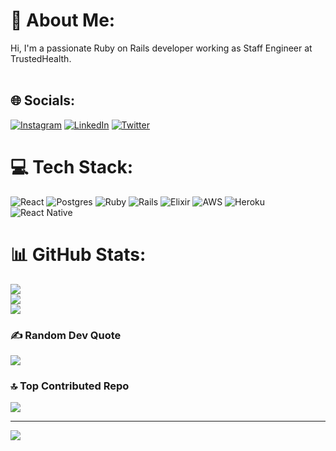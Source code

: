 # 💫 About Me:
Hi, I'm a passionate Ruby on Rails developer working as Staff Engineer at TrustedHealth.<br><br>


## 🌐 Socials:
[![Instagram](https://img.shields.io/badge/Instagram-%23E4405F.svg?logo=Instagram&logoColor=white)](https://instagram.com/gustavowt) [![LinkedIn](https://img.shields.io/badge/LinkedIn-%230077B5.svg?logo=linkedin&logoColor=white)](https://linkedin.com/in/gustavowt) [![Twitter](https://img.shields.io/badge/Twitter-%231DA1F2.svg?logo=Twitter&logoColor=white)](https://twitter.com/gustavowt) 

# 💻 Tech Stack:
![React](https://img.shields.io/badge/react-%2320232a.svg?style=for-the-badge&logo=react&logoColor=%2361DAFB) ![Postgres](https://img.shields.io/badge/postgres-%23316192.svg?style=for-the-badge&logo=postgresql&logoColor=white) ![Ruby](https://img.shields.io/badge/ruby-%23CC342D.svg?style=for-the-badge&logo=ruby&logoColor=white) ![Rails](https://img.shields.io/badge/rails-%23CC0000.svg?style=for-the-badge&logo=ruby-on-rails&logoColor=white) ![Elixir](https://img.shields.io/badge/elixir-%234B275F.svg?style=for-the-badge&logo=elixir&logoColor=white) ![AWS](https://img.shields.io/badge/AWS-%23FF9900.svg?style=for-the-badge&logo=amazon-aws&logoColor=white) ![Heroku](https://img.shields.io/badge/heroku-%23430098.svg?style=for-the-badge&logo=heroku&logoColor=white) ![React Native](https://img.shields.io/badge/react_native-%2320232a.svg?style=for-the-badge&logo=react&logoColor=%2361DAFB)
# 📊 GitHub Stats:
![](https://github-readme-stats.vercel.app/api?username=gustavowt&theme=blueberry&hide_border=false&include_all_commits=true&count_private=true)<br/>
![](https://github-readme-streak-stats.herokuapp.com/?user=gustavowt&theme=blueberry&hide_border=false)<br/>
![](https://github-readme-stats.vercel.app/api/top-langs/?username=gustavowt&theme=blueberry&hide_border=false&include_all_commits=true&count_private=true&layout=compact)

### ✍️ Random Dev Quote
![](https://quotes-github-readme.vercel.app/api?type=horizontal&theme=radical)

### 🔝 Top Contributed Repo
![](https://github-contributor-stats.vercel.app/api?username=gustavowt&limit=5&theme=dark&combine_all_yearly_contributions=true)

---
[![](https://visitcount.itsvg.in/api?id=gustavowt&icon=5&color=6)](https://visitcount.itsvg.in)

<!-- Proudly created with GPRM ( https://gprm.itsvg.in ) -->
